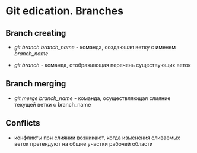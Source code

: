 # Git edication. Branches

## Branch creating

* *git branch branch_name* - команда, создающая ветку с именем *branch_name*

* *git branch* - команда, отображающая перечень существующих веток

## Branch merging

* *git merge branch_name* - команда, осуществляющая слияние текущей ветки с branch_name

## Conflicts

* конфликты при слиянии возникают, когда изменения сливаемых веток претендуют на общие участки рабочей области

